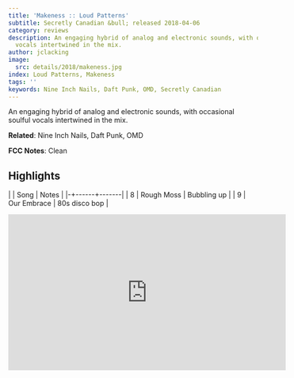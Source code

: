 ```yaml
---
title: 'Makeness :: Loud Patterns'
subtitle: Secretly Canadian &bull; released 2018-04-06
category: reviews
description: An engaging hybrid of analog and electronic sounds, with occasional soulful
  vocals intertwined in the mix.
author: jclacking
image:
  src: details/2018/makeness.jpg
index: Loud Patterns, Makeness
tags: ''
keywords: Nine Inch Nails, Daft Punk, OMD, Secretly Canadian
---
```

An engaging hybrid of analog and electronic sounds, with occasional soulful vocals intertwined in the mix.<!--more-->

**Related**: Nine Inch Nails, Daft Punk, OMD

**FCC Notes**: Clean

## Highlights

| | Song | Notes |
|-+------+-------|
| 8 | Rough Moss | Bubbling up |
| 9 | Our Embrace | 80s disco bop |

<div class="tlo-detail-video"><iframe width="560" height="315" src="https://www.youtube.com/embed/_SaXuy2isS0" frameborder="0" allow="autoplay; encrypted-media" allowfullscreen></iframe></div>

